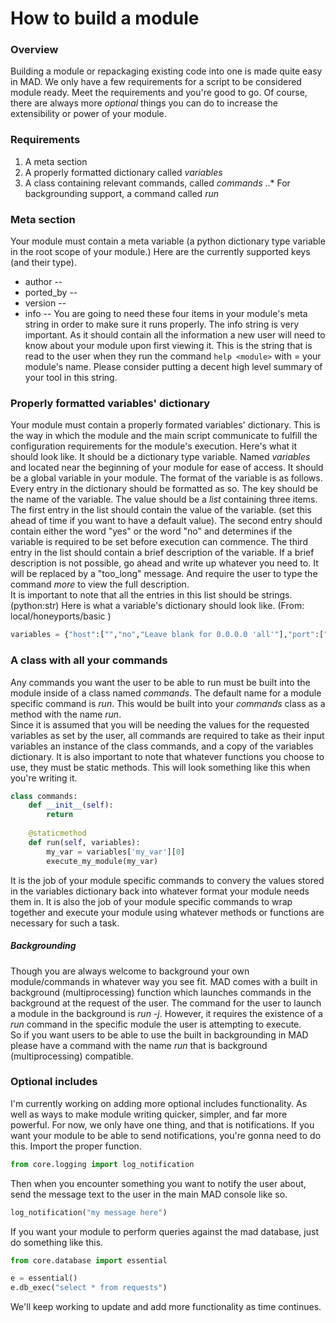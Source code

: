 # How to build a module

### Overview
Building a module or repackaging existing code into one is made quite easy in MAD.  We only have a few requirements for a script to be considered module ready.  Meet the requirements and you're good to go.  Of course, there are always more *optional* things you can do to increase the extensibility or power of your module.

### Requirements
1. A meta section
2. A properly formatted dictionary called *variables*
3. A class containing relevant commands, called *commands*
..* For backgrounding support, a command called *run*

### Meta section
Your module must contain a meta variable \(a python dictionary type variable in the root scope of your module.\)
Here are the currently supported keys \(and their type\).
+ author -- <string>
+ ported_by -- <string>
+ version -- <string>
+ info -- <string>
You are going to need these four items in your module's meta string in order to make sure it runs properly.
The info string is very important.  As it should contain all the information a new user will need to know about your module upon first viewing it.  This is the string that is read to the user when they run the command `help <module>` with <module> = your module's name.
Please consider putting a decent high level summary of your tool in this string.

### Properly formatted variables' dictionary
Your module must contain a properly formated variables' dictionary.  This is the way in which the module and the main script communicate to fulfill the configuration requirements for the module's execution.
Here's what it should look like.  It should be a dictionary type variable.  Named *variables* and located near the beginning of your module for ease of access.  It should be a global variable in your module.  The format of the variable is as follows.
Every entry in the dictionary should be formatted as so.  The key should be the name of the variable.  The value should be a *list* containing three items.  The first entry in the list should contain the value of the variable.  \(set this ahead of time if you want to have a default value\).  The second entry should contain either the word "yes" or the word "no" and determines if the variable is required to be set before execution can commence.  The third entry in the list should contain a brief description of the variable.  If a brief description is not possible, go ahead and write up whatever you need to.  It will be replaced by a "too_long" message.  And require the user to type the command *more <variable>* to view the full description.  
It is important to note that all the entries in this list should be strings. \(python:str\)
Here is what a variable's dictionary should look like. \(From: local/honeyports/basic \)
```python
variables = {"host":["","no","Leave blank for 0.0.0.0 'all'"],"port":["","yes","port to listen on"],"whitelist":["127.0.0.1,8.8.8.8","no","hosts to whitelist (cannot be blocked)"]}

```
### A class with all your commands
Any commands you want the user to be able to run must be built into the module inside of a class named *commands*.
The default name for a module specific command is *run*.  This would be built into your *commands* class as a method with the name *run*.  
Since it is assumed that you will be needing the values for the requested variables as set by the user, all commands are required to take as their input variables an instance of the class commands, and a copy of the variables dictionary.
It is also important to note that whatever functions you choose to use, they must be static methods.
This will look something like this when you're writing it.
```python
class commands:
	def __init__(self):
		return
	
	@staticmethod
	def run(self, variables):
		my_var = variables['my_var'][0]
		execute_my_module(my_var)
```

It is the job of your module specific commands to convery the values stored  in the variables dictionary back into whatever format your module needs them in.  It is also the job of your module specific commands to wrap together and execute your module using whatever methods or functions are necessary for such a task. 

##### Backgrounding
Though you are always welcome to background your own module/commands in whatever way you see fit.  MAD comes with a built in background \(multiprocessing\) function which launches commands in the background at the request of the user.  The command for the user to launch a module in the background is *run -j*.  However, it requires the existence of a *run* command in the specific module the user is attempting to execute.  
So if you want users to be able to use the built in backgrounding in MAD please have a command with the name *run* that is background \(multiprocessing\) compatible.

### Optional includes
I'm currently working on adding more optional includes functionality.  As well as ways to make module writing quicker, simpler, and far more powerful.  For now, we only have one thing, and that is notifications.
If you want your module to be able to send notifications, you're gonna need to do this.
Import the proper function.
```python
from core.logging import log_notification
```
Then when you encounter something you want to notify the user about, send the message text to the user in the main MAD console like so.
```python
log_notification("my message here")
```

If you want your module to perform queries against the mad database, just do something like this.
```python
from core.database import essential

e = essential()
e.db_exec("select * from requests")
```

We'll keep working to update and add more functionality as time continues.


